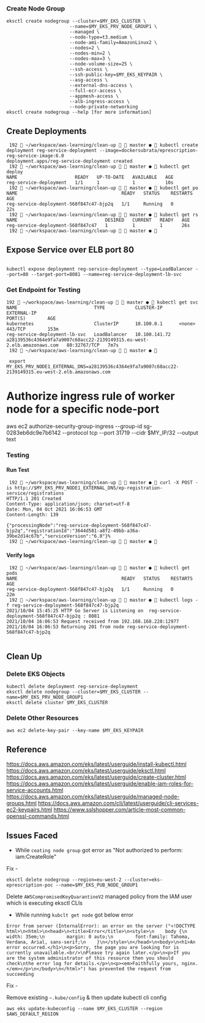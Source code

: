 ### Create Node Group
```
eksctl create nodegroup --cluster=$MY_EKS_CLUSTER \
                       --name=$MY_EKS_PRV_NODE_GROUP1 \
                       --managed \
                       --node-type=t3.medium \
                       --node-ami-family=AmazonLinux2 \
                       --nodes=2 \
                       --nodes-min=2 \
                       --nodes-max=3 \
                       --node-volume-size=25 \
                       --ssh-access \
                       --ssh-public-key=$MY_EKS_KEYPAIR \
                       --asg-access \
                       --external-dns-access \
                       --full-ecr-access \
                       --appmesh-access \
                       --alb-ingress-access \
                       --node-private-networking
eksctl create nodegroup --help [for more information]
```
## Create Deployments
```
 192  ~/workspace/aws-learning/clean-up   master ●  kubectl create deployment reg-service-deployment --image=dockersubrata/eprescription-reg-service-image:6.0
deployment.apps/reg-service-deployment created
 192  ~/workspace/aws-learning/clean-up   master ●  kubectl get deploy
NAME                     READY   UP-TO-DATE   AVAILABLE   AGE
reg-service-deployment   1/1     1            1           10s
 192  ~/workspace/aws-learning/clean-up   master ●  kubectl get po
NAME                                      READY   STATUS    RESTARTS   AGE
reg-service-deployment-568f847c47-bjp2q   1/1     Running   0          22s
 192  ~/workspace/aws-learning/clean-up   master ●  kubectl get rs
NAME                                DESIRED   CURRENT   READY   AGE
reg-service-deployment-568f847c47   1         1         1       26s
 192  ~/workspace/aws-learning/clean-up   master ● 
```
## Expose Service over ELB port 80
```

kubectl expose deployment reg-service-deployment --type=LoadBalancer --port=80 --target-port=8081 --name=reg-service-deployment-lb-svc

```
### Get Endpoint for Testing
```
192  ~/workspace/aws-learning/clean-up   master ●  kubectl get svc
NAME                            TYPE           CLUSTER-IP      EXTERNAL-IP                                                               PORT(S)        AGE
kubernetes                      ClusterIP      10.100.0.1      <none>                                                                    443/TCP        153m
reg-service-deployment-lb-svc   LoadBalancer   10.100.141.72   a28139536c4364e9fa7a9007c68acc22-2139149315.eu-west-2.elb.amazonaws.com   80:32767/TCP   7m7s
 192  ~/workspace/aws-learning/clean-up   master ● 

 export  MY_EKS_PRV_NODE1_EXTERNAL_DNS=a28139536c4364e9fa7a9007c68acc22-2139149315.eu-west-2.elb.amazonaws.com
```
# Authorize ingress rule of worker node for a specific node-port
aws ec2 authorize-security-group-ingress --group-id sg-0283eb6dc9e7b6142 --protocol tcp --port 31719 --cidr $MY_IP/32 --output text

### Testing
#### Run Test

```
 192  ~/workspace/aws-learning/clean-up   master ●  curl -X POST -is http://$MY_EKS_PRV_NODE1_EXTERNAL_DNS/ep-registration-service/registrations
HTTP/1.1 201 Created
Content-Type: application/json; charset=utf-8
Date: Mon, 04 Oct 2021 16:06:53 GMT
Content-Length: 139

{"processingNode":"reg-service-deployment-568f847c47-bjp2q","registrationId":"3644d581-a8f2-49bb-a36a-39be2d14c67b","serviceVersion":"6.0"}%
 192  ~/workspace/aws-learning/clean-up   master ● 
```
#### Verify logs
```
 192  ~/workspace/aws-learning/clean-up   master ●  kubectl get pods
NAME                                      READY   STATUS    RESTARTS   AGE
reg-service-deployment-568f847c47-bjp2q   1/1     Running   0          22m
 192  ~/workspace/aws-learning/clean-up   master ●  kubectl logs -f reg-service-deployment-568f847c47-bjp2q
2021/10/04 15:45:25 HTTP Go Server is Listening on  reg-service-deployment-568f847c47-bjp2q : 8081
2021/10/04 16:06:53 Request received from 192.168.168.228:12977
2021/10/04 16:06:53 Returning 201 from node reg-service-deployment-568f847c47-bjp2q


```
## Clean Up
### Delete EKS Objects
```
kubectl delete deployment reg-service-deployment
eksctl delete nodegroup --cluster=$MY_EKS_CLUSTER --name=$MY_EKS_PRV_NODE_GROUP1
eksctl delete cluster $MY_EKS_CLUSTER
```
### Delete Other Resources
```
aws ec2 delete-key-pair --key-name $MY_EKS_KEYPAIR
```
## Reference
https://docs.aws.amazon.com/eks/latest/userguide/install-kubectl.html
https://docs.aws.amazon.com/eks/latest/userguide/eksctl.html
https://docs.aws.amazon.com/eks/latest/userguide/create-cluster.html
https://docs.aws.amazon.com/eks/latest/userguide/enable-iam-roles-for-service-accounts.html
https://docs.aws.amazon.com/eks/latest/userguide/managed-node-groups.html
https://docs.aws.amazon.com/cli/latest/userguide/cli-services-ec2-keypairs.html
https://www.sslshopper.com/article-most-common-openssl-commands.html

## Issues Faced
- While `ceating node group` got error as "Not authorized to perform: iam:CreateRole"

Fix -

```
eksctl delete nodegroup --region=eu-west-2 --cluster=eks-eprescription-poc --name=$MY_EKS_PUB_NODE_GROUP1
```

Delete `AWSCompromisedKeyQuarantineV2` managed policy from the IAM user which is executing eksctl CLIs

- While running `kubclt get node` got below error

```~/workspace/aws-eks  kubectl get nodes
Error from server (InternalError): an error on the server ("<!DOCTYPE html>\n<html>\n<head>\n<title>Error</title>\n<style>\n    body {\n        width: 35em;\n        margin: 0 auto;\n        font-family: Tahoma, Verdana, Arial, sans-serif;\n    }\n</style>\n</head>\n<body>\n<h1>An error occurred.</h1>\n<p>Sorry, the page you are looking for is currently unavailable.<br/>\nPlease try again later.</p>\n<p>If you are the system administrator of this resource then you should check\nthe error log for details.</p>\n<p><em>Faithfully yours, nginx.</em></p>\n</body>\n</html>") has prevented the request from succeeding
```

Fix - 

Remove existing `~.kube/config` & then update kubectl cli config 
```
aws eks update-kubeconfig --name $MY_EKS_CLUSTER --region $AWS_DEFAULT_REGION
```